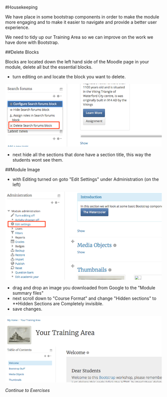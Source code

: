#Housekeeping

We have place in some bootstrap components in order to make the module more engaging and to make it easier to navigate and provide a better user experience.

We need to tidy up our Training Area so we can improve on the work we have done with Bootstrap.

##Delete Blocks 

Blocks are located down the left hand side of the Moodle page in your module, delete all but the essential blocks.

- turn editing on and locate the block you want to delete.

![](./img/24.png)

- next hide all the sections that done have a section title, this way the students wont see them.

##Module Image

- with Editing turned on goto "Edit Settings" under Administration (on the left)

![](./img/25.png)

- drag and drop an image you downloaded from Google to the "Module summary files"
- next scroll down to "Course Format" and change "Hidden sections" to **Hidden Sections are Completely invisible.
- save changes.

![](./img/28.png)

*Continue to Exercises*
